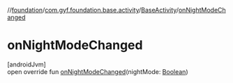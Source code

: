 //[foundation](../../../index.md)/[com.gyf.foundation.base.activity](../index.md)/[BaseActivity](index.md)/[onNightModeChanged](on-night-mode-changed.md)

# onNightModeChanged

[androidJvm]\
open override fun [onNightModeChanged](on-night-mode-changed.md)(nightMode: [Boolean](https://kotlinlang.org/api/core/kotlin-stdlib/kotlin/-boolean/index.html))